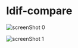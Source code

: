 # ldif-compare

![screenShot 0](https://github.com/littlewey/ldif-compare/raw/master/screenShot0.png)



![screenShot 1](https://github.com/littlewey/ldif-compare/raw/master/screenShot1.png)